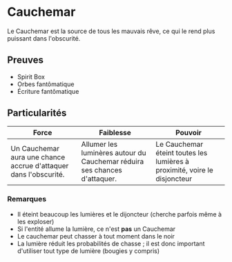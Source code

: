 # Cauchemar

Le Cauchemar est la source de tous les mauvais rêve, ce qui le rend plus puissant dans l'obscurité.

## Preuves

- Spirit Box
- Orbes fantômatique
- Écriture fantômatique

## Particularités

| Force | Faiblesse | Pouvoir |
| -------------- | --------------------- | --------------------- |
| Un Cauchemar aura une chance accrue d'attaquer dans l'obscurité. | Allumer les luminères autour du Cauchemar réduira ses chances d'attaquer. | Le Cauchemar éteint toutes les lumières à proximité, voire le disjoncteur |

### Remarques

- Il éteint beaucoup les lumières et le dijoncteur (cherche parfois même à les exploser)
- Si l'entité allume la lumière, ce n'est **pas** un Cauchemar
- Le cauchemar peut chasser à tout moment dans le noir
- La lumière réduit les probabilités de chasse ; il est donc important d'utiliser tout type de lumière (bougies y compris)